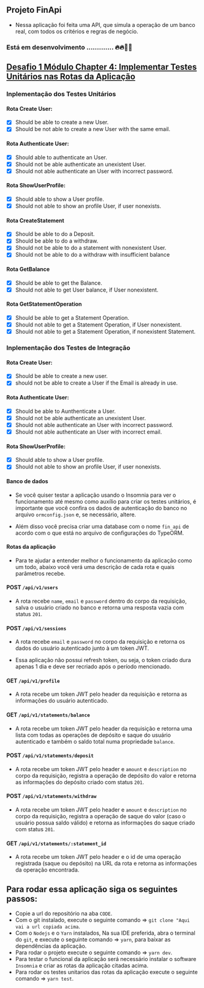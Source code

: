 ## Projeto FinApi

- Nessa aplicação foi feita uma API, que simula a operação de um banco real, com todos os critérios e regras de negócio.

### Está em desenvolvimento ............. 🔥🔥🚀🚀
## [Desafio 1 Módulo Chapter 4: Implementar Testes Unitários nas Rotas da Aplicação](https://www.notion.so/Desafio-01-Testes-unit-rios-0321db2af07e4b48a85a1e4e360fcd11)

### Inplementação dos Testes Unitários
#### Rota Create User:

- [x] Should be able to create a new User.
- [x] Should be not able to create a new User with the same email.
#### Rota Authenticate User:

- [x] Should able to authenticate an User.
- [x] Should not be able authenticate an unexistent User.
- [x] Should not able authenticate an User with incorrect password.
#### Rota ShowUserProfile:

- [x] Should able to show a User profile.
- [x] Should not able to show an profile User, if user nonexists.
#### Rota CreateStatement

- [x] Should be able to do a Deposit.
- [x] Should be able to do a withdraw.
- [x] Should not be able to do a statement with nonexistent User.
- [x] Should not be able to do a withdraw with insufficient balance
#### Rota GetBalance

- [x] Should be able to get the Balance.
- [x] Should not able to get User balance, if User nonexistent.
#### Rota GetStatementOperation

- [x] Should be able to get a Statement Operation.
- [x] Should not able to get a Statement Operation, if User nonexistent.
- [x] Should not able to get a Statement Operation, if nonexistent Statement.
### Inplementação dos Testes de Integração
#### Rota Create User:

- [x] Should be able to create a new user.
- [x] should not be able to create a User if the Email is already in use.
#### Rota Authenticate User:

- [x] Should be able to Aunthenticate a User.
- [x] Should not be able authenticate an unexistent User.
- [x] Should not able authenticate an User with incorrect password.
- [x] Should not able authenticate an User with incorrect email.
#### Rota ShowUserProfile:

- [x] Should able to show a User profile.
- [x] Should not able to show an profile User, if user nonexists.
#### Banco de dados

- Se você quiser testar a aplicação usando o Insomnia para ver o funcionamento até mesmo como auxílio para criar os testes unitários, é importante que você confira os dados de autenticação do banco no arquivo `ormconfig.json` e, se necessário, altere.

- Além disso você precisa criar uma database com o nome `fin_api` de acordo com o que está no arquivo de configurações do TypeORM.

#### Rotas da aplicação

- Para te ajudar a entender melhor o funcionamento da aplicação como um todo, abaixo você verá uma descrição de cada rota e quais parâmetros recebe.

#### POST `/api/v1/users`

- A rota recebe `name`, `email` e `password` dentro do corpo da requisição, salva o usuário criado no banco e retorna uma resposta vazia com status `201`.

#### POST `/api/v1/sessions`

- A rota recebe `email` e `password` no corpo da requisição e retorna os dados do usuário autenticado junto à um token JWT.

- Essa aplicação não possui refresh token, ou seja, o token criado dura apenas 1 dia e deve ser recriado após o período mencionado.

#### GET `/api/v1/profile`

- A rota recebe um token JWT pelo header da requisição e retorna as informações do usuário autenticado.

#### GET `/api/v1/statements/balance`

- A rota recebe um token JWT pelo header da requisição e retorna uma lista com todas as operações de depósito e saque do usuário autenticado e também o saldo total numa propriedade `balance`.

#### POST `/api/v1/statements/deposit`

- A rota recebe um token JWT pelo header e `amount` e `description` no corpo da requisição, registra a operação de depósito do valor e retorna as informações do depósito criado com status `201`.

#### POST `/api/v1/statements/withdraw`

- A rota recebe um token JWT pelo header e `amount` e `description` no corpo da requisição, registra a operação de saque do valor (caso o usuário possua saldo válido) e retorna as informações do saque criado com status `201`.

#### GET `/api/v1/statements/:statement_id`

- A rota recebe um token JWT pelo header e o id de uma operação registrada (saque ou depósito) na URL da rota e retorna as informações da operação encontrada.
## Para rodar essa aplicação siga os seguintes passos:

- Copie a url do repositório na aba `CODE`.
- Com o git instalado, execute o seguinte comando => `git clone "Aqui vai a url copiada acima`.
- Com o `Nodejs` e o `Yarn` instalados, Na sua IDE preferida, abra o terminal do `git`, e execute o seguinte comando => `yarn`, para baixar as dependências da aplicação.
- Para rodar o projeto execute o seguinte comando => `yarn dev`.
- Para testar o funcional da aplicação será necessário instalar o software `Insomnia` e criar as rotas da aplicação citadas acima.
- Para rodar os testes unitarios das rotas da aplicação execute o seguinte comando => `yarn test`.
